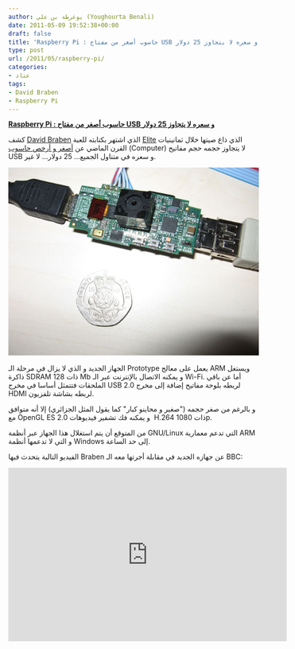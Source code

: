 ```yaml
---
author: يوغرطة بن علي (Youghourta Benali)
date: 2011-05-09 19:52:38+00:00
draft: false
title: 'Raspberry Pi : حاسوب أصغر من مفتاح USB و سعره لا يتجاوز 25 دولار '
type: post
url: /2011/05/raspberry-pi/
categories:
- عتاد
tags:
- David Braben
- Raspberry Pi
---
```


[**Raspberry Pi : حاسوب أصغر من مفتاح USB و سعره لا يتجاوز 25 دولار**](https://www.it-scoop.com/2011/05/raspberry-pi/ )


كشف [David Braben](http://en.wikipedia.org/wiki/David_Braben) الذي اشتهر بكتابته للعبة [Elite](http://en.wikipedia.org/wiki/Elite_(video_game)) الذي ذاع صيتها خلال ثمانينيات القرن الماضي عن [أصغر و أرخص حاسوب](http://www.bbc.co.uk/news/technology-13292450) (Computer) لا يتجاوز حجمه حجم مفاتيح USB و سعره في متناول الجميع... 25 دولار... لا غير.

[![](Raspberry-Pi.jpg)
](https://www.it-scoop.com/2011/05/raspberry-pi/ )



الجهاز الجديد و الذي لا يزال في مرحلة الـ Prototype يعمل على معالج ARM ويستغل ذاكرة SDRAM ذات 128 Mb و يمكنه الاتصال بالإنترنت عبر الـ Wi-Fi. أما عن باقي الملحقات فتتمثل أساسا في مخرج USB 2.0 لربطه بلوحة مفاتيح إضافة إلى مخرج HDMI لربطه بشاشة تلفزيون.

و بالرغم من صغر حجمه ("صغير و محاينو كبار" كما يقول المثل الجزائري) إلا أنه متوافق مع OpenGL ES 2.0 و يمكنه فك تشفير فيديوهات  H.264 ذات 1080p.

من المتوقع أن يتم استغلال هذا الجهاز عبر أنظمة GNU/Linux التي تدعم معمارية ARM و التي لا تدعمها أنظمة Windows إلى حد الساعة.

الفيديو التالية يتحدث فيها Braben عن جهازه الجديد في مقابلة أجرتها معه الـ BBC:

<!-- more -->


<object width="560" height="349"><embed src="http://www.youtube.com/v/pQ7N4rycsy4?fs=1&hl=fr_FR" allowscriptaccess="always" height="349" width="560" allowfullscreen="true" type="application/x-shockwave-flash"></embed></object>





